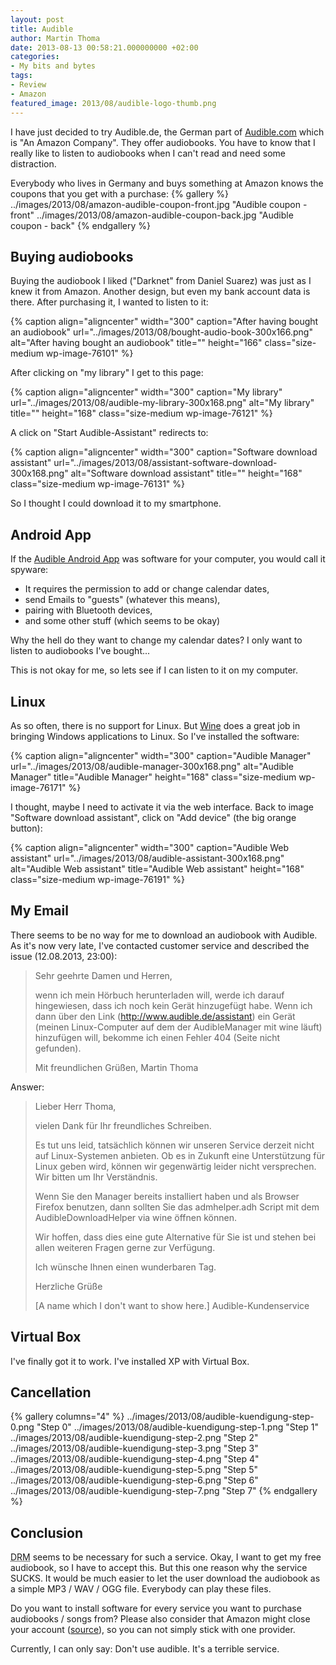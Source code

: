 ```yaml
---
layout: post
title: Audible
author: Martin Thoma
date: 2013-08-13 00:58:21.000000000 +02:00
categories:
- My bits and bytes
tags:
- Review
- Amazon
featured_image: 2013/08/audible-logo-thumb.png
---
```

I have just decided to try Audible.de, the German part of <a href="http://en.wikipedia.org/wiki/Audible.com">Audible.com</a> which is "An Amazon Company". They offer audiobooks. You have to know that I really like to listen to audiobooks when I can't read and need some distraction.

Everybody who lives in Germany and buys something at Amazon knows the coupons that you get with a purchase:
{% gallery %}
    ../images/2013/08/amazon-audible-coupon-front.jpg   "Audible coupon - front"
    ../images/2013/08/amazon-audible-coupon-back.jpg    "Audible coupon - back"
{% endgallery %}

<h2>Buying audiobooks</h2>
Buying the audiobook I liked ("Darknet" from Daniel Suarez) was just as I knew it from Amazon. <span class="hint" title="Why the hell do they use another design?">Another design</span>, but even my bank account data is there. 
After purchasing it, I wanted to listen to it:

{% caption align="aligncenter" width="300" caption="After having bought an audiobook" url="../images/2013/08/bought-audio-book-300x166.png" alt="After having bought an audiobook" title="" height="166" class="size-medium wp-image-76101" %}

After clicking on "my library" I get to this page:

{% caption align="aligncenter" width="300" caption="My library" url="../images/2013/08/audible-my-library-300x168.png" alt="My library" title="" height="168" class="size-medium wp-image-76121" %}

A click on "Start Audible-Assistant" redirects to:

{% caption align="aligncenter" width="300" caption="Software download assistant" url="../images/2013/08/assistant-software-download-300x168.png" alt="Software download assistant" title="" height="168" class="size-medium wp-image-76131" %}

So I thought I could download it to my smartphone.

<h2>Android App</h2>
If the <a href="https://play.google.com/store/apps/details?id=com.audible.application">Audible Android App</a> was software for your computer, you would call it spyware:

<ul>
  <li>It requires the permission to add or change calendar dates,</li>
  <li>send Emails to "guests" (whatever this means),</li>
  <li>pairing with Bluetooth devices,</li>
  <li>and some other stuff (which seems to be okay)</li>
</ul>

Why the hell do they want to change my calendar dates? I only want to listen to audiobooks I've bought...

This is not okay for me, so lets see if I can listen to it on my computer.

<h2>Linux</h2>
As so often, there is no support for Linux. But <a href="http://appdb.winehq.org/objectManager.php?sClass=application&iId=1612">Wine</a> does a great job in bringing Windows applications to Linux. So I've installed the software:

{% caption align="aligncenter" width="300" caption="Audible Manager" url="../images/2013/08/audible-manager-300x168.png" alt="Audible Manager" title="Audible Manager" height="168" class="size-medium wp-image-76171" %}

I thought, maybe I need to activate it via the web interface. Back to image "Software download assistant", click on "Add device" (the big orange button):

{% caption align="aligncenter" width="300" caption="Audible Web assistant" url="../images/2013/08/audible-assistant-300x168.png" alt="Audible Web assistant" title="Audible Web assistant" height="168" class="size-medium wp-image-76191" %}

<h2>My Email</h2>
There seems to be no way for me to download an audiobook with Audible. As it's now very late, I've contacted customer service and described the issue (12.08.2013, 23:00):

<blockquote>Sehr geehrte Damen und Herren,

wenn ich mein Hörbuch herunterladen will, werde ich darauf hingewiesen, dass ich noch kein Gerät hinzugefügt habe. Wenn ich dann über den Link (http://www.audible.de/assistant) ein Gerät (meinen Linux-Computer auf dem der AudibleManager mit wine läuft) hinzufügen will, bekomme ich einen Fehler 404 (Seite nicht gefunden).

Mit freundlichen Grüßen,
Martin Thoma</blockquote>

Answer:

<blockquote>Lieber Herr Thoma,

vielen Dank für Ihr freundliches Schreiben.


Es tut uns leid, tatsächlich können wir unseren Service derzeit nicht auf Linux-Systemen anbieten. Ob es in Zukunft eine Unterstützung für Linux geben wird, können wir gegenwärtig leider nicht versprechen. Wir bitten um Ihr Verständnis.

Wenn Sie den Manager bereits installiert haben und als Browser Firefox benutzen, dann sollten Sie das admhelper.adh Script mit dem AudibleDownloadHelper via wine öffnen können.

Wir hoffen, dass dies eine gute Alternative für Sie ist und stehen bei allen weiteren Fragen gerne zur Verfügung.


Ich wünsche Ihnen einen wunderbaren Tag.

Herzliche Grüße

[A name which I don't want to show here.]
Audible-Kundenservice</blockquote>

<h2>Virtual Box</h2>
I've finally got it to work. I've installed XP with Virtual Box.

<h2>Cancellation</h2>
{% gallery columns="4" %}
    ../images/2013/08/audible-kuendigung-step-0.png "Step 0"
    ../images/2013/08/audible-kuendigung-step-1.png "Step 1"
    ../images/2013/08/audible-kuendigung-step-2.png "Step 2"
    ../images/2013/08/audible-kuendigung-step-3.png "Step 3"
    ../images/2013/08/audible-kuendigung-step-4.png "Step 4"
    ../images/2013/08/audible-kuendigung-step-5.png "Step 5"
    ../images/2013/08/audible-kuendigung-step-6.png "Step 6"
    ../images/2013/08/audible-kuendigung-step-7.png "Step 7"
{% endgallery %}


<h2>Conclusion</h2>
<abbr title="Digital Rights Management">DRM</abbr> seems to be necessary for such a service. Okay, I want to get my free audiobook, so I have to accept this. But this one reason why the service SUCKS. It would be much easier to let the user download the audiobook as a simple MP3 / WAV / OGG file. Everybody can play these files. 

Do you want to install software for every service you want to purchase audiobooks / songs from? Please also consider that Amazon might close your account (<a href="http://www.faz.net/aktuell/finanzen/meine-finanzen/geld-ausgeben/nachrichten/amazon-sperrt-kunden-konten-angst-um-die-retoure-12315430.html">source</a>), so you can not simply stick with one provider.

Currently, I can only say: Don't use audible. It's a terrible service.
